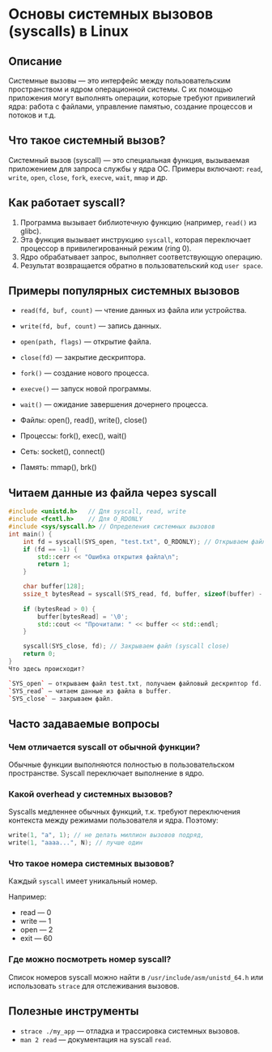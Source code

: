 
# Основы системных вызовов (syscalls) в Linux

## Описание

Системные вызовы — это интерфейс между пользовательским пространством и ядром операционной системы. С их помощью приложения могут выполнять операции, которые требуют привилегий ядра: работа с файлами, управление памятью, создание процессов и потоков и т.д.

## Что такое системный вызов?

Системный вызов (syscall) — это специальная функция, вызываемая приложением для запроса службы у ядра ОС. Примеры включают: `read`, `write`, `open`, `close`, `fork`, `execve`, `wait`, `mmap` и др.

## Как работает syscall?

1. Программа вызывает библиотечную функцию (например, `read()` из glibc).
2. Эта функция вызывает инструкцию `syscall`, которая переключает процессор в привилегированный режим (ring 0).
3. Ядро обрабатывает запрос, выполняет соответствующую операцию.
4. Результат возвращается обратно в пользовательский код `user space`.

## Примеры популярных системных вызовов

- `read(fd, buf, count)` — чтение данных из файла или устройства.
- `write(fd, buf, count)` — запись данных.
- `open(path, flags)` — открытие файла.
- `close(fd)` — закрытие дескриптора.
- `fork()` — создание нового процесса.
- `execve()` — запуск новой программы.
- `wait()` — ожидание завершения дочернего процесса.


- Файлы: open(), read(), write(), close()
- Процессы: fork(), exec(), wait()
- Сеть: socket(), connect()
- Память: mmap(), brk()

## Читаем данные из файла через syscall

```cpp
#include <unistd.h>   // Для syscall, read, write
#include <fcntl.h>    // Для O_RDONLY
#include <sys/syscall.h> // Определения системных вызовов
int main() {
    int fd = syscall(SYS_open, "test.txt", O_RDONLY); // Открываем файл (syscall open)
    if (fd == -1) {
        std::cerr << "Ошибка открытия файла\n";
        return 1;
    }

    char buffer[128];
    ssize_t bytesRead = syscall(SYS_read, fd, buffer, sizeof(buffer) - 1); // Читаем (syscall read)
    
    if (bytesRead > 0) {
        buffer[bytesRead] = '\0';
        std::cout << "Прочитали: " << buffer << std::endl;
    }

    syscall(SYS_close, fd); // Закрываем файл (syscall close)
    return 0;
}
Что здесь происходит?

`SYS_open` — открываем файл test.txt, получаем файловый дескриптор fd.
`SYS_read` — читаем данные из файла в buffer.
`SYS_close` — закрываем файл.
```

## Часто задаваемые вопросы

### Чем отличается syscall от обычной функции?
Обычные функции выполняются полностью в пользовательском пространстве. Syscall переключает выполнение в ядро.

### Какой overhead у системных вызовов?
Syscalls медленнее обычных функций, т.к. требуют переключения контекста между режимами пользователя и ядра.
Поэтому:
```c++
write(1, "a", 1); // не делать миллион вызовов подряд,  
write(1, "aaaa...", N); // лучше один
```
###  Что такое номера системных вызовов?
Каждый `syscall` имеет уникальный номер. 

Например:
- read — 0
- write — 1
- open — 2
- exit — 60

### Где можно посмотреть номер syscall?
Список номеров syscall можно найти в `/usr/include/asm/unistd_64.h` или использовать `strace` для отслеживания вызовов.

## Полезные инструменты

- `strace ./my_app` — отладка и трассировка системных вызовов.
- `man 2 read` — документация на syscall `read`.

